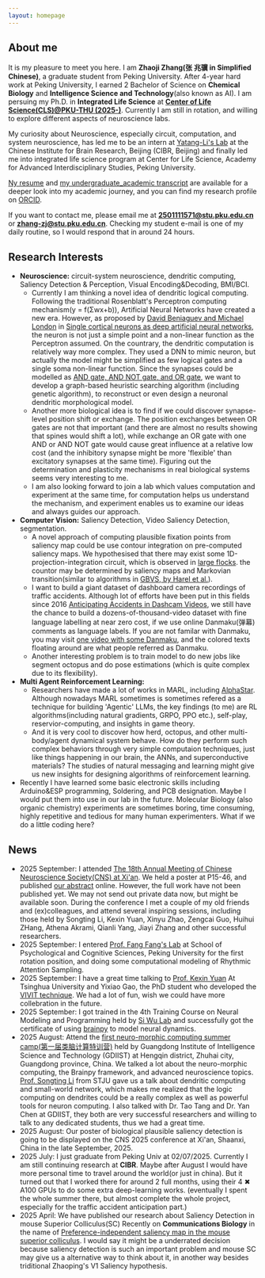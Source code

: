 ```yaml
---
layout: homepage
---
```


## About me

It is my pleasure to meet you here. I am **Zhaoji Zhang(张 兆骥 in Simplified Chinese)**, a graduate student from Peking University. After 4-year hard work at Peking University, I earned 2 Bachelor of Science on **Chemical Biology** and  **Intelligence Science and Technology**(also known as AI). I am persuing my Ph.D. in **Integrated Life Science** at [**Center of Life Science(CLS)@PKU-THU (2025-)**](https://www.cls.edu.cn/index.htm). Currently I am still in rotation, and willing to explore different aspects of neuroscience labs.

My curiosity about Neuroscience, especially circuit, computation, and system neuroscience, has led me to be an intern at [Yatang-Li's Lab](https://yatanglilab.cibr.ac.cn/en/) at the Chinese Institute for Brain Research, Beijing (CIBR, Beijing) and finally led me into integrated life science program at Center for Life Science, Academy for Advanced Interdisciplinary Studies, Peking University.

[Ny resume](https://github.com/Zhang-Zhaoji/Zhang-Zhaoji.github.io/blob/main/assets/files/Resume.pdf) and [my undergraduate_academic transcript](https://drive.google.com/file/d/1somZXkrMlVg3rWUyF3WMa0-Za7p0GWp_/view?usp=sharing) are available for a deeper look into my academic journey, and you can find my research profile on [ORCID](https://orcid.org/0009-0002-3293-1961). 

If you want to contact me, please email me at **2501111571@stu.pku.edu.cn** or **zhang-zj@stu.pku.edu.cn**. Checking my student e-mail is one of my daily routine, so I would respond that in around 24 hours.

## Research Interests

- **Neuroscience:** circuit-system neuroscience, dendritic computing, Saliency Detection & Perception, Visual Encoding&Decoding, BMI/BCI.
  -  Currently I am thinking a novel idea of dendritic logical computing. Following the traditional Rosenblatt's Perceptron computing mechanism(y = f(Σwx+b)), Artificial Neural Networks have created a new era. However, as proposed by [David Beniaguev and Michael London](https://elsc.huji.ac.il/people-directory/faculty-members/michael-london/) in [Single cortical neurons as deep artificial neural networks](https://www.cell.com/neuron/fulltext/S0896-6273(21)00501-8), the neuron is not just a simple point and a non-linear function as the Perceptron assumed. On the countrary, the dendritic computation is relatively way more complex. They used a DNN to mimic neuron, but actually the model might be simplified as few logical gates and a single soma non-linear function. Since the synapses could be modelled as [AND gate, AND NOT gate, and OR gate](https://www.cnbc.cmu.edu/~tai/readings/nature/koch_neuron.pdf), we want to develop a graph-based heuristic searching algorithm (including genetic algorithm), to reconstruct or even design a neuronal dendritic morphological model.
  -  Another more biological idea is to find if we could discover synapse-level position shift or exchange. The position exchanges between OR gates are not that important (and there are almost no results showing that spines would shift a lot), while exchange an OR gate with one AND or AND NOT gate would cause great influence at a relative low cost (and the inhibitory synapse might be more 'flexible' than excitatory synapses at the same time). Figuring out the determination and plasticity mechanisms in real biological systems seems very interesting to me.
  -  I am also looking forward to join a lab which values computation and experiment at the same time, for computation helps us understand the mechanism, and experiment enables us to examine our ideas and always guides our approach.
- **Computer Vision:** Saliency Detection, Video Saliency Detection, segmentation.
  -  A novel approach of computing plausible fixation points from saliency map could be use contour integration on pre-computed saliency maps. We hypothesised that there may exist some 1D-projection-integration circuit, which is observed in [large flocks](https://www.pnas.org/doi/full/10.1073/pnas.1402202111). the countor may be determined by saliency maps and Markovian transition(similar to algorithms in [GBVS, by Harel et al.](https://proceedings.neurips.cc/paper/2006/file/4db0f8b0fc895da263fd77fc8aecabe4-Paper.pdf)).
  - I want to build a giant dataset of dashboard camera recordings of traffic accidents. Although lot of efforts have been put in this fields since 2016 [Anticipating Accidents in Dashcam Videos](https://github.com/smallcorgi/Anticipating-Accidents), we still have the chance to build a dozens-of-thousand-video dataset with fine language labelling at near zero cost, if we use online Danmaku(弹幕) comments as language labels. If you are not familar with Danmaku, you may visit [one video with some Danmaku](https://www.bilibili.com/video/BV1gc4uzZEP6/), and the colored texts floating around are what people referred as Danmaku.
  - Another interesting problem is to train model to do new jobs like segment octopus and do pose estimations (which is quite complex due to its flexibility).
- **Multi Agent Reinforcement Learning:**
  -  Researchers have made a lot of works in MARL, including [AlphaStar](https://deepmind.google/discover/blog/alphastar-mastering-the-real-time-strategy-game-starcraft-ii/). Although nowadays MARL sometimes is sometimes refered as a technique for building 'Agentic' LLMs, the key findings (to me) are RL algorithms(including natural gradients, GRPO, PPO etc.), self-play, reservior-computing, and insights in game theory.
  -  And it is very cool to discover how herd, octopus, and other multi-body/agent dynamical system behave. How do they perform such complex behaviors through very simple computaion techniques, just like things happening in our brain, the ANNs, and superconductive materials? The studies of natural messaging and learning might give us new insights for designing algorithms of reinforcement learning.
- Recently I have learned some basic electronic skills including Arduino&ESP programming, Soldering, and PCB designation. Maybe I would put them into use in our lab in the future. Molecular Biology (also organic chemistry) experiments are sometimes boring, time consuming, highly repetitive and tedious for many human experimenters. What if we do a little coding here?

## News

- 2025 September: I attended [The 18th Annual Meeting of Chinese Neuroscience Society(CNS) at Xi'an](https://cns.org.cn/2025/). We held a poster at P15-46, and published [our abstract](https://cns.org.cn/upload/2025/25051515545179.pdf) online. However, the full work have not been published yet. We may not send out private data now, but might be available soon. During the conference I met a couple of my old friends and (ex)colleagues, and attend several inspiring sessions, including those held by Songting Li, Kexin Yuan, Xinyu Zhao, Zengcai Guo, Huihui ZHang, Athena Akrami, Qianli Yang, Jiayi Zhang and other successful researchers. 
- 2025 September: I entered [Prof. Fang Fang's Lab](https://www.psy.pku.edu.cn/szdw/qzjy/jsyjy/ffjs/index.htm) at School of Psychological and Cognitive Sciences, Peking University for the first rotation position, and doing some computational modeling of Rhythmic Attention Sampling.
- 2025 September: I have a great time talking to [Prof. Kexin Yuan](https://brain.tsinghua.edu.cn/info/1010/1015.htm) At Tsinghua University and Yixiao Gao, the PhD student who developed the [VIVIT technique](https://www.cell.com/cell/fulltext/S0092-8674(25)00813-X). We had a lot of fun, wish we could have more collebration in the future.
- 2025 September: I got trained in the 4th Training Course on Neural Modeling and Programming held by [Si Wu Lab](https://www.psy.pku.edu.cn/szdw/qzjy/jsyjy/ws/index.htm) and successfully got the certificate of using [brainpy](https://github.com/brainpy) to model neural dynamics.
- 2025 August: Attend the [first neuro-morphic computing summer camp(第一届类脑计算特训营)](https://gdiist.cn/news/detail/6/375) held by Guangdong Institute of Intelligence Science and Technology (GDIIST) at Hengqin district, Zhuhai city, Guangdong province, China. We talked a lot about the neuro-morphic computing, the Brainpy framework, and advanced neuroscience topics. [Prof. Songting Li](https://ins.sjtu.edu.cn/people/songtingli/) from STJU gave us a talk about dendritic computing and small-world network, which makes me realized that the logic computing on dendrites could be a really complex as well as powerful tools for neuron computing.  I also talked with Dr. Tao Tang and Dr. Yan Chen at GDIIST, they both are very successful researchers and willing to talk to any dedicated students, thus we had a great time.
- 2025 August: Our poster of biological plausible saliency detection is going to be displayed on the CNS 2025 conference at Xi'an, Shaanxi, China in the late September, 2025. 
- 2025 July: I just graduate from Peking Univ at 02/07/2025. Currently I am still continuing research at **CIBR**. Maybe after August I would have more personal time to travel around the world(or just in china). But it turned out that I worked there for around 2 full months, using their 4 ✖ A100 GPUs to do some extra deep-learning works. (eventually I spent the whole summer there, but almost complete the whole project, especially for the traffic accident anticipation part.)
- 2025 April: We have published our research about Saliency Detection in mouse Superior Colliculus(SC) Recently on **Communications Biology** in the name of [Preference-independent saliency map in the mouse superior colliculus](https://www.nature.com/articles/s42003-025-08006-x). I would say it might be a underrated decision because saliency detection is such an important problem and mouse SC may give us a alternative way to think about it, in another way besides triditional Zhaoping's V1 Saliency hypothesis.

